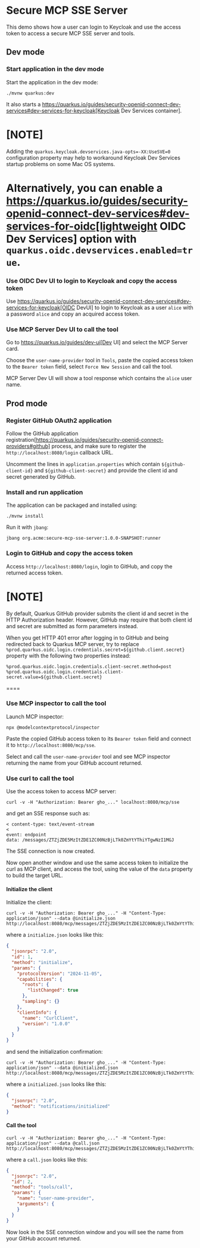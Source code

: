 # Secure MCP SSE Server

This demo shows how a user can login to Keycloak and use the access token to access a secure MCP SSE server and tools.

## Dev mode

### Start application in the dev mode

Start the application in the dev mode:

```shell script
./mvnw quarkus:dev
```

It also starts a https://quarkus.io/guides/security-openid-connect-dev-services#dev-services-for-keycloak[Keycloak Dev Services container].

[NOTE]
====
Adding the `quarkus.keycloak.devservices.java-opts=-XX:UseSVE=0` configuration property may help to workaround Keycloak Dev Services startup problems on some Mac OS systems.

Alternatively, you can enable a https://quarkus.io/guides/security-openid-connect-dev-services#dev-services-for-oidc[lightweight OIDC Dev Services] option with `quarkus.oidc.devservices.enabled=true`.
====

### Use OIDC Dev UI to login to Keycloak and copy the access token

Use https://quarkus.io/guides/security-openid-connect-dev-services#dev-services-for-keycloak[OIDC DevUI] to login to Keycloak as a user `alice` with a password `alice` and copy an acquired access token.

### Use MCP Server Dev UI to call the tool

Go to https://quarkus.io/guides/dev-ui[Dev UI] and select the MCP Server card.

Choose  the `user-name-provider` tool in `Tools`, paste the copied access token to the `Bearer token` field, select `Force New Session` and call the tool.

MCP Server Dev UI will show a tool response which contains the `alice` user name.

## Prod mode

### Register GitHub OAuth2 application

Follow the GitHub application registration[https://quarkus.io/guides/security-openid-connect-providers#github] process, and make sure to register the `http://localhost:8080/login` callback URL.

Uncomment the lines in `application.properties` which contain `${github-client-id}` and `${github-client-secret}` and provide the client id and secret generated by GitHub.

### Install and run application

The application can be packaged and installed using:

```shell script
./mvnw install
```

Run it with `jbang`:

```shell script
jbang org.acme:secure-mcp-sse-server:1.0.0-SNAPSHOT:runner
```

### Login to GitHub and copy the access token

Access `http://localhost:8080/login`, login to GitHub, and copy the returned access token.

[NOTE]
====
By default, Quarkus GitHub provider submits the client id and secret in the HTTP Authorization header.
However, GitHub may require that both client id and secret are submitted as form parameters instead.

When you get HTTP 401 error after logging in to GitHub and being redirected back to Quarkus MCP server,
try to replace `%prod.quarkus.oidc.login.credentials.secret=${github.client.secret}` property
with the following two properties instead:

```properties
%prod.quarkus.oidc.login.credentials.client-secret.method=post
%prod.quarkus.oidc.login.credentials.client-secret.value=${github.client.secret}
```
====

### Use MCP inspector to call the tool

Launch MCP inspector:

```shell script
npx @modelcontextprotocol/inspector
```

Paste the copied GitHub access token to its `Bearer token` field and connect it to `http://localhost:8080/mcp/sse`.

Select and call the `user-name-provider` tool and see MCP inspector returning the name from your GitHub account returned.

### Use curl to call the tool

Use the access token to access MCP server:

```shell script
curl -v -H "Authorization: Bearer gho_..." localhost:8080/mcp/sse
```

and get an SSE response such as:

```shell script
< content-type: text/event-stream
< 
event: endpoint
data: /messages/ZTZjZDE5MzItZDE1ZC00NzBjLTk0ZmYtYThiYTgwNzI1MGJ
```

The SSE connection is now created.

Now open another window and use the same access token to initialize the curl as MCP client, and access the tool, using the value of the `data` property to build the target URL.

#### Initialize the client

Initialize the client:

```shell script
curl -v -H "Authorization: Bearer gho_..." -H "Content-Type: application/json" --data @initialize.json http://localhost:8080/mcp/messages/ZTZjZDE5MzItZDE1ZC00NzBjLTk0ZmYtYThiYTgwNzI1MGJ
```

where a `initialize.json` looks like this:

```json
{
  "jsonrpc": "2.0",
  "id": 1,
  "method": "initialize",
  "params": {
    "protocolVersion": "2024-11-05",
    "capabilities": {
      "roots": {
        "listChanged": true
      },
      "sampling": {}
    },
    "clientInfo": {
      "name": "CurlClient",
      "version": "1.0.0"
    }
  }
}
```

and send the initialization confirmation:

```shell script
curl -v -H "Authorization: Bearer gho_..." -H "Content-Type: application/json" --data @initialized.json http://localhost:8080/mcp/messages/ZTZjZDE5MzItZDE1ZC00NzBjLTk0ZmYtYThiYTgwNzI1MGJ
```

where a `initialized.json` looks like this:

```json
{
  "jsonrpc": "2.0",
  "method": "notifications/initialized"
}
```

#### Call the tool

```shell script
curl -v -H "Authorization: Bearer gho_..." -H "Content-Type: application/json" --data @call.json http://localhost:8080/mcp/messages/ZTZjZDE5MzItZDE1ZC00NzBjLTk0ZmYtYThiYTgwNzI1MGJ
```

where a `call.json` looks like this:

```json
{
  "jsonrpc": "2.0",
  "id": 2,
  "method": "tools/call",
  "params": {
    "name": "user-name-provider",
    "arguments": {
    }
  }
}
```

Now look in the SSE connection window and you will see the name from your GitHub account returned.
